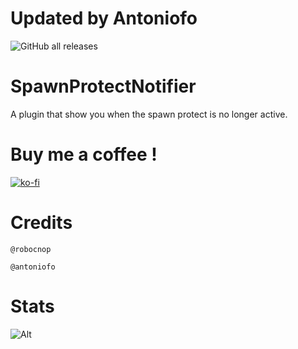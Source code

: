 # Updated by Antoniofo

![GitHub all releases](https://img.shields.io/github/downloads/Robocnop/SpawnProtectNotifier/total)

# SpawnProtectNotifier
A plugin that show you when the spawn protect is no longer active.

# Buy me a coffee !
[![ko-fi](https://ko-fi.com/img/githubbutton_sm.svg)](https://ko-fi.com/P5P6XMKIH)

# Credits
`@robocnop`

`@antoniofo`

# Stats
![Alt](https://repobeats.axiom.co/api/embed/3f21f21ee3c44721dbd0a617dbd3daa7174c06c4.svg "Repobeats analytics image")
